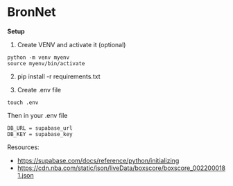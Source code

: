 # BronNet

**Setup**

1. Create VENV and activate it (optional) 

```
python -m venv myenv    
source myenv/bin/activate
```

2. pip install -r requirements.txt

3. Create .env file

```
touch .env
```
Then in your .env file

```
DB_URL = supabase_url
DB_KEY = supabase_key
```

Resources:
- https://supabase.com/docs/reference/python/initializing
- https://cdn.nba.com/static/json/liveData/boxscore/boxscore_0022000181.json

